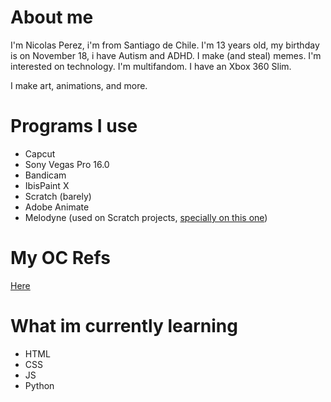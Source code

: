 # About me
I'm Nicolas Perez, i'm from Santiago de Chile. I'm 13 years old, my birthday is on November 18, i have Autism and ADHD. I make (and steal) memes. I'm interested on technology. I'm multifandom. I have an Xbox 360 Slim.

I make art, animations, and more.

# Programs I use
- Capcut
- Sony Vegas Pro 16.0
- Bandicam
- IbisPaint X
- Scratch (barely)
- Adobe Animate
- Melodyne (used on Scratch projects, [specially on this one](https://scratch.mit.edu/projects/798802452/))

# My OC Refs
[Here](https://nicolasperez.neocities.org/oc/)

# What im currently learning
- HTML
- CSS
- JS
- Python

<!---
nicoanimateyt/nicoanimateyt is a ✨ special ✨ repository because its `README.md` (this file) appears on your GitHub profile.
You can click the Preview link to take a look at your changes.

--->
